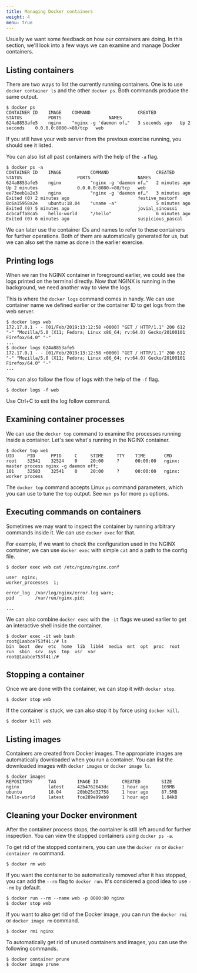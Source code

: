 ```yaml
---
title: Managing Docker containers
weight: 4
menu: true
---
```


Usually we want some feedback on how our containers are doing.
In this section, we'll look into a few ways we can examine and manage Docker containers.

## Listing containers

There are two ways to list the currently running containers.
One is to use `docker container ls` and the other `docker ps`.
Both commands produce the same output.

    $ docker ps
    CONTAINER ID    IMAGE    COMMAND                  CREATED         STATUS          PORTS                  NAMES
    624a8853afe5    nginx    "nginx -g 'daemon of…"   3 seconds ago   Up 2 seconds    0.0.0.0:8080->80/tcp   web

If you still have your web server from the previous exercise running,
you should see it listed.

You can also list all past containers with the help of the `-a` flag.

    $ docker ps -a
    CONTAINER ID    IMAGE           COMMAND                  CREATED          STATUS                     PORTS                  NAMES
    624a8853afe5    nginx           "nginx -g 'daemon of…"   2 minutes ago    Up 2 minutes               0.0.0.0:8080->80/tcp   web
    ee73eeb1a2e3    nginx           "nginx -g 'daemon of…"   3 minutes ago    Exited (0) 2 minutes ago                          festive_mestorf
    8c6a15958a2e    ubuntu:18.04    "uname -a"               5 minutes ago    Exited (0) 5 minutes ago                          jovial_sinoussi
    4cbcaffa8ca5    hello-world     "/hello"                 6 minutes ago    Exited (0) 6 minutes ago                          suspicious_pascal

We can later use the container IDs and names to refer to these containers for further operations.
Both of them are automatically generated for us, but we can also set the name as done in the earlier exercise.

## Printing logs

When we ran the NGINX container in foreground earlier,
we could see the logs printed on the terminal directly.
Now that NGINX is running in the background,
we need another way to view the logs.

This is where the `docker logs` command comes in handy.
We can use container name we defined earlier or the container ID to get logs from the web server.

    $ docker logs web
    172.17.0.1 - - [01/Feb/2019:13:12:58 +0000] "GET / HTTP/1.1" 200 612 "-" "Mozilla/5.0 (X11; Fedora; Linux x86_64; rv:64.0) Gecko/20100101 Firefox/64.0" "-"
    ...
    $ docker logs 624a8853afe5
    172.17.0.1 - - [01/Feb/2019:13:12:58 +0000] "GET / HTTP/1.1" 200 612 "-" "Mozilla/5.0 (X11; Fedora; Linux x86_64; rv:64.0) Gecko/20100101 Firefox/64.0" "-"
    ...

You can also follow the flow of logs with the help of the `-f` flag.

    $ docker logs -f web

Use Ctrl+C to exit the log follow command.

## Examining container processes

We can use the `docker top` command to examine the processes running inside a container.
Let's see what's running in the NGINX container.

    $ docker top web
    UID     PID      PPID     C     STIME     TTY    TIME       CMD
    root    32541    32524    0     20:00     ?      00:00:00   nginx: master process nginx -g daemon off;
    101     32583    32541    0     20:00     ?      00:00:00   nginx: worker process

The `docker top` command accepts Linux `ps` command parameters,
which you can use to tune the `top` output.
See `man ps` for more `ps` options.

## Executing commands on containers

Sometimes we may want to inspect the container by running arbitrary commands inside it.
We can use `docker exec` for that.

For example, if we want to check the configuration used in the NGINX container,
we can use `docker exec` with simple `cat` and a path to the config file.

    $ docker exec web cat /etc/nginx/nginx.conf

    user  nginx;
    worker_processes  1;

    error_log  /var/log/nginx/error.log warn;
    pid        /var/run/nginx.pid;

    ...

We can also combine `docker exec` with the `-it` flags we used earlier to get an interactive shell inside the container.

    $ docker exec -it web bash
    root@1aabce753f41:/# ls
    bin  boot  dev	etc  home  lib	lib64  media  mnt  opt	proc  root  run  sbin  srv  sys  tmp  usr  var
    root@1aabce753f41:/#

## Stopping a container

Once we are done with the container, we can stop it with `docker stop`.

    $ docker stop web

If the container is stuck, we can also stop it by force using `docker kill`.

    $ docker kill web

## Listing images

Containers are created from Docker images.
The appropriate images are automatically downloaded when you run a container.
You can list the downloaded images with `docker images` or `docker image ls`.

    $ docker images
    REPOSITORY      TAG        IMAGE ID         CREATED        SIZE
    nginx           latest     42b4762643dc     1 hour ago     109MB
    ubuntu          18.04      20bb25d32758     1 hour ago     87.5MB
    hello-world     latest     fce289e99eb9     1 hour ago     1.84kB

## Cleaning your Docker environment

After the container process stops,
the container is still left around for further inspection.
You can view the stopped containers using `docker ps -a`.

To get rid of the stopped containers, you can use the `docker rm` or `docker container rm` command.

    $ docker rm web

If you want the container to be automatically removed after it has stopped,
you can add the `--rm` flag to `docker run`.
It's considered a good idea to use `--rm` by default.

    $ docker run --rm --name web -p 8080:80 nginx
    $ docker stop web

If you want to also get rid of the Docker image, you can run the `docker rmi` or `docker image rm` command.

    $ docker rmi nginx

To automatically get rid of unused containers and images, you can use the following commands.

    $ docker container prune
    $ docker image prune
